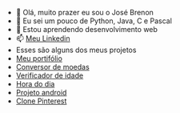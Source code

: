 - 👋 Olá, muito prazer eu sou o José Brenon
- 👀 Eu sei um pouco de Python, Java, C e Pascal
- 🌱 Estou aprendendo desenvolvimento web
- 📫 <a href="https://www.linkedin.com/in/jos%C3%A9-brenon-guilherme-913912169/" target="_blank">Meu Linkedin </a> 
- Esses são alguns dos meus projetos
- <a href="https://josebrenon.github.io/portifolio/" target="_blank">Meu portifólio</a>
- <a href="https://josebrenon.github.io/devConverter/" target="_blank">Conversor de moedas</a>
- <a href="https://josebrenon.github.io/verificador-idade/" target="_blank">Verificador de idade</a>
- <a href="https://josebrenon.github.io/horadodia/" target="_blank">Hora do dia</a> 
- <a href="https://josebrenon.github.io/projeto-android/" target="_blank">Projeto android</a>
- <a href="https://josebrenon.github.io/clone-pinterest/" target="_blank">Clone Pinterest</a>
<!---
josebrenon/josebrenon is a ✨ special ✨ repository because its `README.md` (this file) appears on your GitHub profile.
You can click the Preview link to take a look at your changes.
--->
